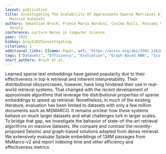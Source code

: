 ```yaml
---
layout: publication
title: Investigating The Scalability Of Approximate Sparse Retrieval Algorithms To
  Massive Datasets
authors: Sebastian Bruch, Franco Maria Nardini, Cosimo Rulli, Rossano Venturini, Leonardo
  Venuta
conference: Lecture Notes in Computer Science
year: 2025
bibkey: bruch2025investigating
citations: 1
additional_links: [{name: Paper, url: 'https://arxiv.org/abs/2501.11628'}]
tags: ["Datasets", "Efficiency", "Evaluation", "Graph Based ANN", "Scalability"]
short_authors: Bruch et al.
---
```

Learned sparse text embeddings have gained popularity due to their
effectiveness in top-k retrieval and inherent interpretability. Their
distributional idiosyncrasies, however, have long hindered their use in
real-world retrieval systems. That changed with the recent development of
approximate algorithms that leverage the distributional properties of sparse
embeddings to speed up retrieval. Nonetheless, in much of the existing
literature, evaluation has been limited to datasets with only a few million
documents such as MSMARCO. It remains unclear how these systems behave on much
larger datasets and what challenges lurk in larger scales. To bridge that gap,
we investigate the behavior of state-of-the-art retrieval algorithms on massive
datasets. We compare and contrast the recently-proposed Seismic and graph-based
solutions adapted from dense retrieval. We extensively evaluate Splade
embeddings of 138M passages from MsMarco-v2 and report indexing time and other
efficiency and effectiveness metrics.